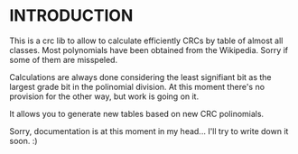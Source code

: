 # INTRODUCTION

This is a crc lib to allow to calculate efficiently CRCs by table
of almost all classes.  Most polynomials have been obtained from
the Wikipedia.  Sorry if some of them are misspeled.

Calculations are always done considering the least signifiant bit
as the largest grade bit in the polinomial division.  At this
moment there's no provision for the other way, but work is going
on it.

It allows you to generate new tables based on new CRC polinomials.

Sorry, documentation is at this moment in my head... I'll try to
write down it soon. :)
